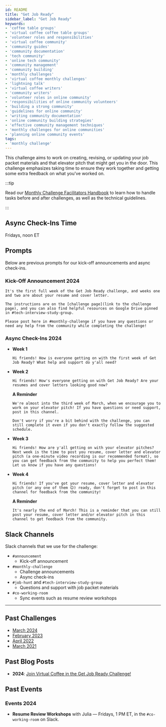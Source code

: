 ```yaml
---
id: README
title: "Get Job Ready"
sidebar_label: "Get Job Ready"
keywords: 
- 'coffee table groups'
- 'virtual coffee coffee table groups'
- 'volunteer roles and responsibilities'
- 'virtual coffee community'
- 'community guides'
- 'community documentation'
- 'tech community'
- 'online tech community'
- 'community management'
- 'community building'
- 'monthly challenges'
- 'virtual coffee monthly challenges'
- 'lightning talk'
- 'virtual coffee writers'
- 'community writers'
- 'volunteer roles in online community'
- 'responsibilities of online community volunteers'
- 'building a strong community'
- 'guidelines for online community'
- 'writing community documentation'
- 'online community building strategies'
- 'effective community management techniques'
- 'monthly challenges for online communities'
- 'planning online community events'
tags: 
- 'monthly challenge'
---
```


This challenge aims to work on creating, revising, or updating your job packet materials and that elevator pitch that might get you in the door. This challenge emphasizes taking time to ensure they work together and getting some extra feedback on what you've worked on.

:::tip

Read our [Monthly Challenge Facilitators Handbook](../facilitators-docs/README.md) to learn how to handle tasks before and after challenges, as well as the technical guidelines.

:::

## Async Check-Ins Time

Fridays, noon ET

## Prompts

Below are previous prompts for our kick-off announcements and async check-ins.

### Kick-Off Announcement 2024

```text
It's the first full week of the Get Job Ready challenge, and weeks one and two are about your resume and cover letter.

The instructions are on the [challenge page](link to the challenge page), and you can also find helpful resources on Google Drive pinned in #tech-interview-study-group.

Please post here in #monthly-challenge if you have any questions or need any help from the community while completing the challenge!
```

### Async Check-Ins 2024

- **Week 1**

  ```text
  Hi friends! How is everyone getting on with the first week of Get Job Ready? What help and support do y'all need?
  ```

- **Week 2**

  ```text
  Hi friends! How's everyone getting on with Get Job Ready? Are your resumes and cover letters looking good now?
  ```

  **A Reminder**

  ```text
  We're almost into the third week of March, when we encourage you to work on your elevator pitch! If you have questions or need support, post in this channel.

  Don't worry if you're a bit behind with the challenge, you can still complete it even if you don't exactly follow the suggested schedule.
  ```

- **Week 3**

  ```text
  Hi friends! How are y'all getting on with your elevator pitches? Next week is the time to post you resume, cover letter and elevator pitch (a one-minute video recording is our recommended format), so you can get feedback from the community to help you perfect them! Let us know if you have any questions!
  ```

- **Week 4**

  ```text
  Hi friends! If you've got your resume, cover letter and elevator pitch (or any one of them 😊) ready, don't forget to post in this channel for feedback from the community!
  ```

  **A Reminder**

  ```text
  It's nearly the end of March! This is a reminder that you can still post your resume, cover letter and/or elevator pitch in this channel to get feedback from the community.
  ```

## Slack Channels

Slack channels that we use for the challenge:

- `#announcement`
  - Kick-off announcement
- `#monthly-challenge`
  - Challenge announcements
  - Async check-ins
- `#job-hunt` and `#tech-interview-study-group`
  - Questions and support with job packet materials
- `#co-working-room`
  - Sync events such as resume review workshops

---

## Past Challenges

- [March 2024](https://virtualcoffee.io/monthlychallenges/mar-2024)
- [February 2023](https://virtualcoffee.io/monthlychallenges/feb-2023)
- [April 2022](https://virtualcoffee.io/monthlychallenges/apr-2022)
- [March 2021](https://virtualcoffee.io/monthlychallenges/mar-2021)

## Past Blog Posts

- **2024**: [Join Virtual Coffee in the Get Job Ready Challenge!](https://dev.to/virtualcoffee/join-virtual-coffee-in-the-get-job-ready-challenge-44ki)

## Past Events

### Events 2024

- **Resume Review Workshops** with Julia — Fridays, 1 PM ET, in the `#co-working-room` on Slack.
